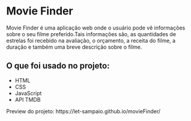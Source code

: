 <h1>Movie Finder</h1>

<p> Movie Finder é uma aplicação web onde o usuário pode vê informações sobre o seu filme preferido.Tais informações são, as quantidades de estrelas foi recebido na avaliação, o orçamento, a receita do filme, a duração e 
também uma breve descrição sobre o filme. </p>

<h2>O que foi usado no projeto:</h2>
<ul>
  <li>HTML</li>
  <li>CSS</li>
  <li>JavaScript</li>
  <li>API TMDB</li>
</ul>

<p>Preview do projeto:  https://let-sampaio.github.io/movieFinder/</p>

